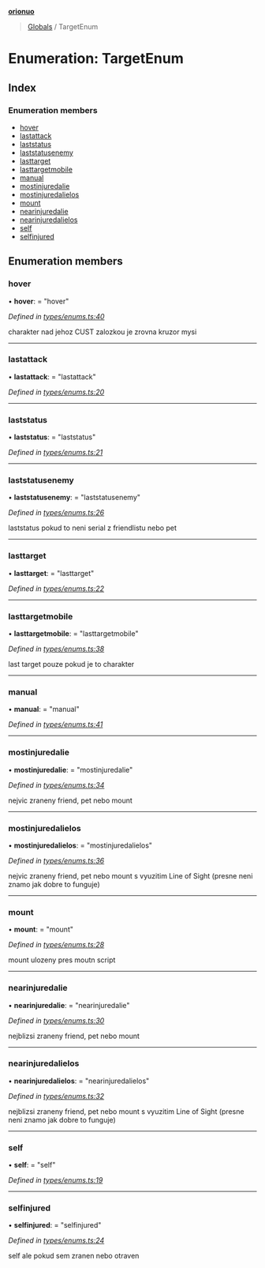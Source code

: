 **[orionuo](../README.md)**

> [Globals](../globals.md) / TargetEnum

# Enumeration: TargetEnum

## Index

### Enumeration members

* [hover](targetenum.md#hover)
* [lastattack](targetenum.md#lastattack)
* [laststatus](targetenum.md#laststatus)
* [laststatusenemy](targetenum.md#laststatusenemy)
* [lasttarget](targetenum.md#lasttarget)
* [lasttargetmobile](targetenum.md#lasttargetmobile)
* [manual](targetenum.md#manual)
* [mostinjuredalie](targetenum.md#mostinjuredalie)
* [mostinjuredalielos](targetenum.md#mostinjuredalielos)
* [mount](targetenum.md#mount)
* [nearinjuredalie](targetenum.md#nearinjuredalie)
* [nearinjuredalielos](targetenum.md#nearinjuredalielos)
* [self](targetenum.md#self)
* [selfinjured](targetenum.md#selfinjured)

## Enumeration members

### hover

•  **hover**:  = "hover"

*Defined in [types/enums.ts:40](https://github.com/msviha/orionuo/blob/6aeb0e0/src/types/enums.ts#L40)*

charakter nad jehoz CUST zalozkou je zrovna kruzor mysi

___

### lastattack

•  **lastattack**:  = "lastattack"

*Defined in [types/enums.ts:20](https://github.com/msviha/orionuo/blob/6aeb0e0/src/types/enums.ts#L20)*

___

### laststatus

•  **laststatus**:  = "laststatus"

*Defined in [types/enums.ts:21](https://github.com/msviha/orionuo/blob/6aeb0e0/src/types/enums.ts#L21)*

___

### laststatusenemy

•  **laststatusenemy**:  = "laststatusenemy"

*Defined in [types/enums.ts:26](https://github.com/msviha/orionuo/blob/6aeb0e0/src/types/enums.ts#L26)*

laststatus pokud to neni serial z friendlistu nebo pet

___

### lasttarget

•  **lasttarget**:  = "lasttarget"

*Defined in [types/enums.ts:22](https://github.com/msviha/orionuo/blob/6aeb0e0/src/types/enums.ts#L22)*

___

### lasttargetmobile

•  **lasttargetmobile**:  = "lasttargetmobile"

*Defined in [types/enums.ts:38](https://github.com/msviha/orionuo/blob/6aeb0e0/src/types/enums.ts#L38)*

last target pouze pokud je to charakter

___

### manual

•  **manual**:  = "manual"

*Defined in [types/enums.ts:41](https://github.com/msviha/orionuo/blob/6aeb0e0/src/types/enums.ts#L41)*

___

### mostinjuredalie

•  **mostinjuredalie**:  = "mostinjuredalie"

*Defined in [types/enums.ts:34](https://github.com/msviha/orionuo/blob/6aeb0e0/src/types/enums.ts#L34)*

nejvic zraneny friend, pet nebo mount

___

### mostinjuredalielos

•  **mostinjuredalielos**:  = "mostinjuredalielos"

*Defined in [types/enums.ts:36](https://github.com/msviha/orionuo/blob/6aeb0e0/src/types/enums.ts#L36)*

nejvic zraneny friend, pet nebo mount s vyuzitim Line of Sight (presne neni znamo jak dobre to funguje)

___

### mount

•  **mount**:  = "mount"

*Defined in [types/enums.ts:28](https://github.com/msviha/orionuo/blob/6aeb0e0/src/types/enums.ts#L28)*

mount ulozeny pres moutn script

___

### nearinjuredalie

•  **nearinjuredalie**:  = "nearinjuredalie"

*Defined in [types/enums.ts:30](https://github.com/msviha/orionuo/blob/6aeb0e0/src/types/enums.ts#L30)*

nejblizsi zraneny friend, pet nebo mount

___

### nearinjuredalielos

•  **nearinjuredalielos**:  = "nearinjuredalielos"

*Defined in [types/enums.ts:32](https://github.com/msviha/orionuo/blob/6aeb0e0/src/types/enums.ts#L32)*

nejblizsi zraneny friend, pet nebo mount s vyuzitim Line of Sight (presne neni znamo jak dobre to funguje)

___

### self

•  **self**:  = "self"

*Defined in [types/enums.ts:19](https://github.com/msviha/orionuo/blob/6aeb0e0/src/types/enums.ts#L19)*

___

### selfinjured

•  **selfinjured**:  = "selfinjured"

*Defined in [types/enums.ts:24](https://github.com/msviha/orionuo/blob/6aeb0e0/src/types/enums.ts#L24)*

self ale pokud sem zranen nebo otraven
